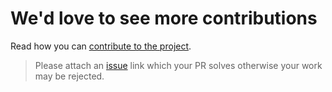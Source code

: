 # We'd love to see more contributions

Read how you can [contribute to the project](https://github.com/iris-contrib/basic-template/master/CONTRIBUTING.md).

> Please attach an [issue](https://github.com/iris-contrib/basic-template/issues) link which your PR solves otherwise your work may be rejected.